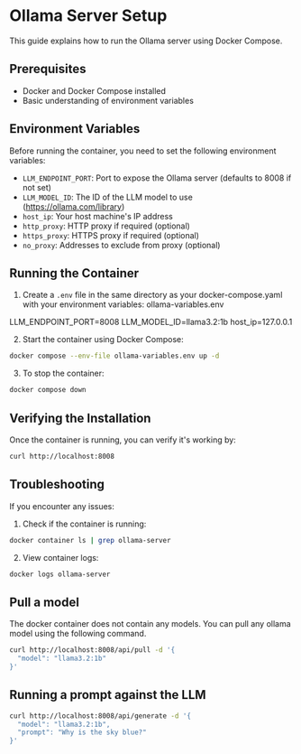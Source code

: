# Ollama Server Setup

This guide explains how to run the Ollama server using Docker Compose.

## Prerequisites

- Docker and Docker Compose installed
- Basic understanding of environment variables

## Environment Variables

Before running the container, you need to set the following environment variables:

- `LLM_ENDPOINT_PORT`: Port to expose the Ollama server (defaults to 8008 if not set)
- `LLM_MODEL_ID`: The ID of the LLM model to use (https://ollama.com/library)
- `host_ip`: Your host machine's IP address
- `http_proxy`: HTTP proxy if required (optional)
- `https_proxy`: HTTPS proxy if required (optional)
- `no_proxy`: Addresses to exclude from proxy (optional)

## Running the Container

1. Create a `.env` file in the same directory as your docker-compose.yaml with your environment variables:
ollama-variables.env

LLM_ENDPOINT_PORT=8008
LLM_MODEL_ID=llama3.2:1b
host_ip=127.0.0.1

2. Start the container using Docker Compose:

```bash
docker compose --env-file ollama-variables.env up -d
```

3. To stop the container:

```bash
docker compose down
```

## Verifying the Installation

Once the container is running, you can verify it's working by:

```bash
curl http://localhost:8008
```

## Troubleshooting

If you encounter any issues:

1. Check if the container is running:
```bash
docker container ls | grep ollama-server
```

2. View container logs:
```bash
docker logs ollama-server
```

## Pull a model
The docker container does not contain any models. You can pull any ollama model using the following command.

```bash
curl http://localhost:8008/api/pull -d '{
  "model": "llama3.2:1b"
}'
```

## Running a prompt against the LLM

```bash
curl http://localhost:8008/api/generate -d '{
  "model": "llama3.2:1b",
  "prompt": "Why is the sky blue?"
}'
```

